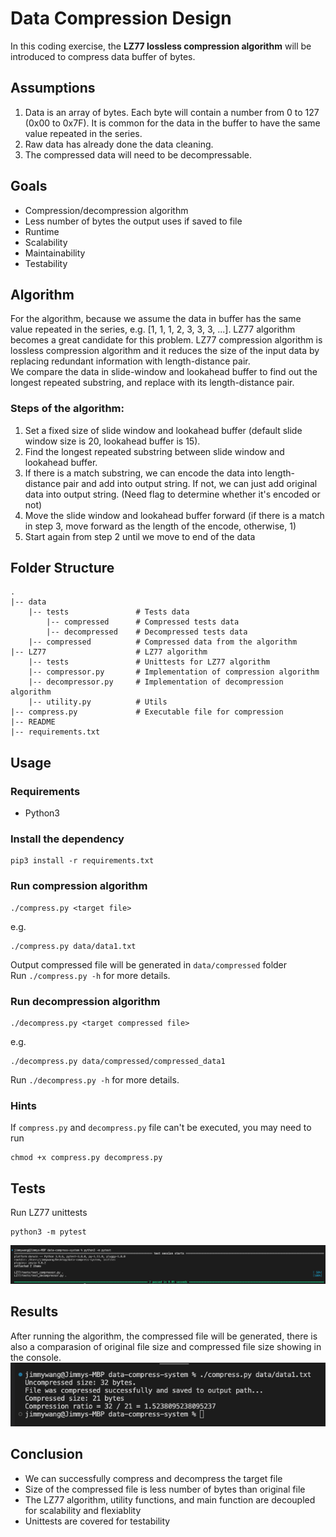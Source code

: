 # Data Compression Design
In this coding exercise, the **LZ77 lossless compression algorithm** will be introduced to compress data buffer of bytes.
## Assumptions
1. Data is an array of bytes. Each byte will contain a number from 0 to 127 (0x00 to 0x7F). It is common for the data in the buffer to have the same value repeated in the series.
2. Raw data has already done the data cleaning.
2. The compressed data will need to be decompressable.

## Goals
- Compression/decompression algorithm
- Less number of bytes the output uses if saved to file
- Runtime
- Scalability
- Maintainability
- Testability

## Algorithm
For the algorithm, because we assume the data in buffer has the same value repeated in the series, e.g. [1, 1, 1, 2, 3, 3, 3, ...]. LZ77 algorithm becomes a great candidate for this problem. LZ77 compression algorithm is lossless compression algorithm and it reduces the size of the input data by replacing redundant information with length-distance pair. <br/>
We compare the data in slide-window and lookahead buffer to find out the longest repeated substring, and replace with its length-distance pair. <br/>
### Steps of the algorithm:
1. Set a fixed size of slide window and lookahead buffer (default slide window size is 20, lookahead buffer is 15).
2. Find the longest repeated substring between slide window and lookahead buffer.
3. If there is a match substring, we can encode the data into length-distance pair and add into output string. If not, we can just add original data into output string. (Need flag to determine whether it's encoded or not)
4. Move the slide window and lookahead buffer forward (if there is a match in step 3, move forward as the length of the encode, otherwise, 1)
5. Start again from step 2 until we move to end of the data

## Folder Structure
    .
    |-- data
        |-- tests               # Tests data
            |-- compressed      # Compressed tests data
            |-- decompressed    # Decompressed tests data
        |-- compressed          # Compressed data from the algorithm
    |-- LZ77                    # LZ77 algorithm
        |-- tests               # Unittests for LZ77 algorithm
        |-- compressor.py       # Implementation of compression algorithm
        |-- decompressor.py     # Implementation of decompression algorithm
        |-- utility.py          # Utils
    |-- compress.py             # Executable file for compression
    |-- README
    |-- requirements.txt


## Usage
### Requirements
- Python3

### Install the dependency
```
pip3 install -r requirements.txt
```

### Run compression algorithm
```
./compress.py <target file>
```
e.g.
```
./compress.py data/data1.txt
```
Output compressed file will be generated in ```data/compressed``` folder <br/>
Run ```./compress.py -h``` for more details.

### Run decompression algorithm
```
./decompress.py <target compressed file>
```
e.g.
```
./decompress.py data/compressed/compressed_data1
```
Run ```./decompress.py -h``` for more details.

### Hints
If ```compress.py``` and ```decompress.py``` file can't be executed, you may need to run
```
chmod +x compress.py decompress.py
```

## Tests
Run LZ77 unittests
```
python3 -m pytest
```
![alt text](https://github.com/PinHoWang/data-compress-system/blob/main/test_result.png)


## Results
After running the algorithm, the compressed file will be generated, there is also a comparasion of original file size and compressed file size showing in the console. <br/>
![alt text](https://github.com/PinHoWang/data-compress-system/blob/main/result.png)

## Conclusion
- We can successfully compress and decompress the target file
- Size of the compressed file is less number of bytes than original file
- The LZ77 algorithm, utility functions, and main function are decoupled for scalability and flexiablity
- Unittests are covered for testability